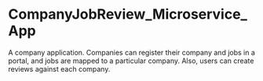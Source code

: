 # CompanyJobReview_Microservice_App
A company application. Companies can register their company and jobs in a portal, and jobs are mapped to a particular company. Also, users can create reviews against each company.
